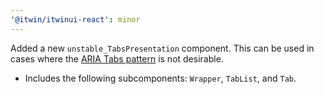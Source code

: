 ```yaml
---
'@itwin/itwinui-react': minor
---
```


Added a new `unstable_TabsPresentation` component. This can be used in cases where the [ARIA Tabs pattern](https://www.w3.org/WAI/ARIA/apg/patterns/tabs/) is not desirable.
- Includes the following subcomponents: `Wrapper`, `TabList`, and `Tab`.
